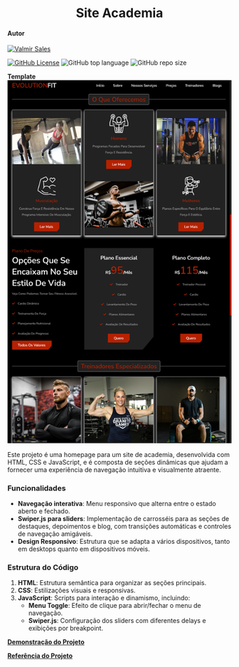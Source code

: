 <h1 align="center">Site Academia</h1>

#### Autor

[![Valmir Sales](https://img.shields.io/badge/Valmir%20Sales%20Gama-gray?style=flat-square&logo=github&logoColor=white&logoWidth=20&link=https://github.com/ValmirSGama)](https://github.com/ValmirSGama)

[![GitHub License](https://img.shields.io/npm/l/react)](https://github.com/ValmirSGama/site-academia/blob/main/LICENSE)
![GitHub top language](https://img.shields.io/github/languages/top/ValmirSGama/site-academia)
![GitHub repo size](https://img.shields.io/github/repo-size/ValmirSGama/site-academia)

**Template**
![Template](image/Template.png)

Este projeto é uma homepage para um site de academia, desenvolvida com HTML, CSS e JavaScript, e é composta de seções dinâmicas que ajudam a fornecer uma experiência de navegação intuitiva e visualmente atraente.

### Funcionalidades

- **Navegação interativa**: Menu responsivo que alterna entre o estado aberto e fechado.
- **Swiper.js para sliders**: Implementação de carrosséis para as seções de destaques, depoimentos e blog, com transições automáticas e controles de navegação amigáveis.
- **Design Responsivo**: Estrutura que se adapta a vários dispositivos, tanto em desktops quanto em dispositivos móveis.
  
### Estrutura do Código

1. **HTML**: Estrutura semântica para organizar as seções principais.
2. **CSS**: Estilizações visuais e responsivas.
3. **JavaScript**: Scripts para interação e dinamismo, incluindo:
   - **Menu Toggle**: Efeito de clique para abrir/fechar o menu de navegação.
   - **Swiper.js**: Configuração dos sliders com diferentes delays e exibições por breakpoint.

[**Demonstração do Projeto**](https://valsite-academia.vercel.app/)

[**Referência do Projeto**](https://www.youtube.com/@claugoncalves9069)